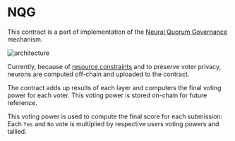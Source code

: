 # NQG

This contract is a part of implementation of
the [Neural Quorum Governance](https://stellarcommunityfund.gitbook.io/module-library) mechanism.

![architecture](../voting_system/image.png)

Currently, because
of [resource constraints](https://developers.stellar.org/docs/reference/resource-limits-fees#resource-limits) and to
preserve voter privacy, neurons are computed off-chain and uploaded to the contract.

The contract adds up results of each layer and computers the final voting power for each voter. This voting power is
stored on-chain for future reference.

This voting power is used to compute the final score for each submission: Each `Yes` and `No` vote is multiplied by
respective users voting powers and tallied.

